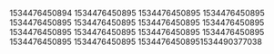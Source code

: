 1534476450894
1534476450895
1534476450895
1534476450895
1534476450895
1534476450895
1534476450895
1534476450895
1534476450895
1534476450895
1534476450895
1534476450895
1534476450895
1534476450895
15344764508951534490377038